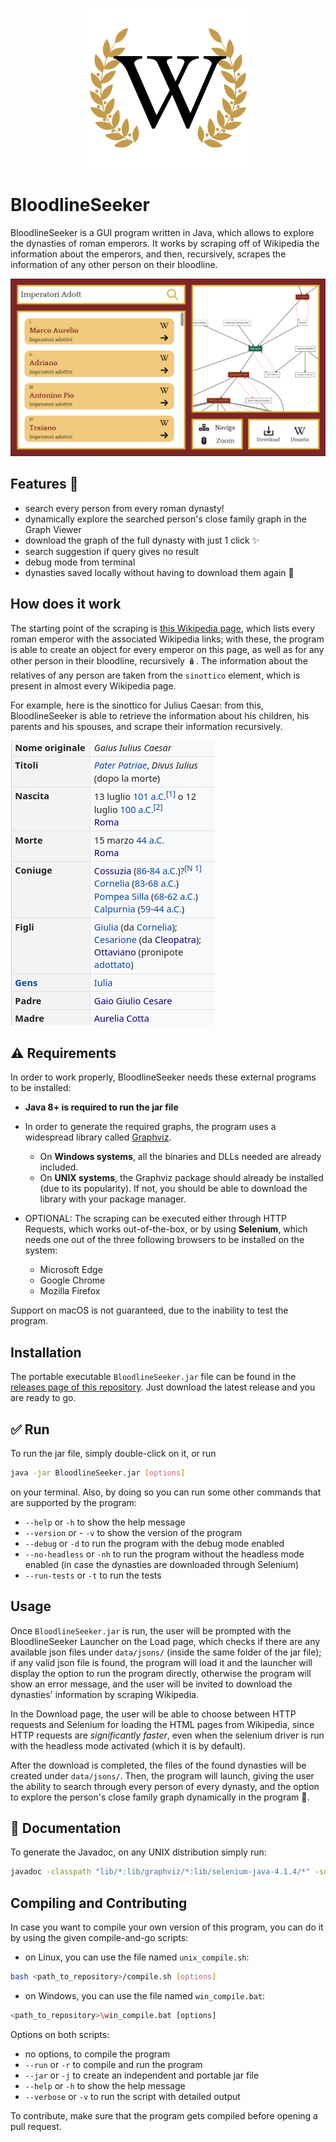 <p align="center"><img src=".github/icon.png" /></p>

# BloodlineSeeker

BloodlineSeeker is a GUI program written in Java, which allows to explore the dynasties of roman emperors. It works by scraping off of Wikipedia the information about the emperors, and then, recursively, scrapes the information of any other person on their bloodline.

![Program screenshot](.github/screenshot.png)

## Features 🚀

- search every person from every roman dynasty!
- dynamically explore the searched person's close family graph in the Graph Viewer
- download the graph of the full dynasty with just 1 click ✨
- search suggestion if query gives no result
- debug mode from terminal
- dynasties saved locally without having to download them again 🥱

## How does it work

The starting point of the scraping is [this Wikipedia page](https://it.wikipedia.org/wiki/Imperatori_romani), which lists every roman emperor with the associated Wikipedia links; with these, the program is able to create an object for every emperor on this page, as well as for any other person in their bloodline, recursively 🪆. The information about the relatives of any person are taken from the `sinottico` element, which is present in almost every Wikipedia page.

For example, here is the sinottico for Julius Caesar: from this, BloodlineSeeker is able to retrieve the information about his children, his parents and his spouses, and scrape their information recursively.

![Julius Caesar's "sinottico"](.github/sinottico.png)

## ⚠️ Requirements

In order to work properly, BloodlineSeeker needs these external programs to be installed:

- **Java 8+ is required to run the jar file**

- In order to generate the required graphs, the program uses a widespread library called [Graphviz](https://graphviz.org/).
  - On **Windows systems**, all the binaries and DLLs needed are already included.
  - On **UNIX systems**, the Graphviz package should already be installed (due to its popularity). If not, you should be able to download the library with your package manager.

- OPTIONAL: The scraping can be executed either through HTTP Requests, which works out-of-the-box, or by using **Selenium**, which needs one out of the three following browsers to be installed on the system:
  - Microsoft Edge
  - Google Chrome
  - Mozilla Firefox

Support on macOS is not guaranteed, due to the inability to test the program.

## Installation

The portable executable `BloodlineSeeker.jar` file can be found in the [releases page of this repository](https://github.com/Exyss/BloodlineSeeker/releases). Just download the latest release and you are ready to go.

## ✅ Run

To run the jar file, simply double-click on it, or run

```sh
java -jar BloodlineSeeker.jar [options]
```

on your terminal. Also, by doing so you can run some other commands that are supported by the program:

- `--help` or `-h` to show the help message
- `--version` or - `-v` to show the version of the program
- `--debug` or `-d` to run the program with the debug mode enabled
- `--no-headless` or `-nh` to run the program without the headless mode enabled (in case the dynasties are downloaded through Selenium)
- `--run-tests` or `-t` to run the tests

## Usage

Once `BloodlineSeeker.jar` is run, the user will be prompted with the BloodlineSeeker Launcher on the Load page, which checks if there are any available json files under `data/jsons/` (inside the same folder of the jar file); if any valid json file is found, the program will load it and the launcher will display the option to run the program directly, otherwise the program will show an error message, and the user will be invited to download the dynasties' information by scraping Wikipedia.

In the Download page, the user will be able to choose between HTTP requests and Selenium for loading the HTML pages from Wikipedia, since HTTP requests are *significantly faster*, even when the selenium driver is run with the headless mode activated (which it is by default).

After the download is completed, the files of the found dynasties will be created under `data/jsons/`. Then, the program will launch, giving the user the ability to search through every person of every dynasty, and the option to explore the person's close family graph dynamically in the program 🧭.

## 📖 Documentation

To generate the Javadoc, on any UNIX distribution simply run:

```bash
javadoc -classpath "lib/*:lib/graphviz/*:lib/selenium-java-4.1.4/*" -sourcepath ./src **/*.java -d ./doc
```

## Compiling and Contributing

In case you want to compile your own version of this program, you can do it by using the given compile-and-go scripts:

- on Linux, you can use the file named `unix_compile.sh`:

```bash
bash <path_to_repository>/compile.sh [options]
```

- on Windows, you can use the file named `win_compile.bat`:

```bash
<path_to_repository>\win_compile.bat [options]
```

Options on both scripts:

- no options, to compile the program
- `--run` or `-r` to compile and run the program
- `--jar` or `-j` to create an independent and portable jar file
- `--help` or `-h` to show the help message
- `--verbose` or `-v` to run the script with detailed output

To contribute, make sure that the program gets compiled before opening a pull request.
